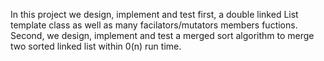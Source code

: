 In this project we design, implement and test first, a  double linked List template class as well as many facilators/mutators members fuctions.
Second, we design, implement and test a merged sort algorithm to merge two sorted linked list within 0(n) run time.
